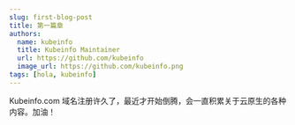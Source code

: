 ```yaml
---
slug: first-blog-post
title: 第一篇章
authors:
  name: kubeinfo
  title: Kubeinfo Maintainer
  url: https://github.com/kubeinfo
  image_url: https://github.com/kubeinfo.png
tags: [hola, kubeinfo]
---
```


Kubeinfo.com 域名注册许久了，最近才开始倒腾，会一直积累关于云原生的各种内容。加油！
